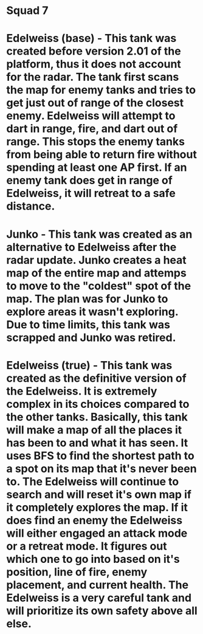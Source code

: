 # Squad 7

# Edelweiss (base) - This tank was created before version 2.01 of the platform, thus it does not account for the radar. The tank first scans the map for enemy tanks and tries to get just out of range of the closest enemy. Edelweiss will attempt to dart in range, fire, and dart out of range. This stops the enemy tanks from being able to return fire without spending at least one AP first. If an enemy tank does get in range of Edelweiss, it will retreat to a safe distance.

# Junko            - This tank was created as an alternative to Edelweiss after the radar update. Junko creates a heat map of the entire map and attemps to move to the "coldest" spot of the map. The plan was for Junko to explore areas it wasn't exploring. Due to time limits, this tank was scrapped and Junko was retired.

# Edelweiss (true) - This tank was created as the definitive version of the Edelweiss. It is extremely complex in its choices compared to the other tanks. Basically, this tank will make a map of all the places it has been to and what it has seen. It uses BFS to find the shortest path to a spot on its map that it's never been to. The Edelweiss will continue to search and will reset it's own map if it completely explores the map. If it does find an enemy the Edelweiss will either engaged an attack mode or a retreat mode. It figures out which one to go into based on it's position, line of fire, enemy placement, and current health. The Edelweiss is a very careful tank and will prioritize its own safety above all else.